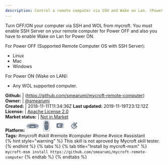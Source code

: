 ```yaml
---
description: Control a remote computer via SSH and Wake on Lan. (Power OFF/ON)
---
```

Turn OFF/ON your computer via SSH and WOL from mycroft. You must enable SSH Server on your remote computer for Power OFF and also you have to enable Wake on Lan for Power ON.

For Power OFF (Supported Remote Computer OS with SSH Server):
* Linux
* Mac
* Windows

For Power ON (Wake on LAN):
* Any WOL supported computer.

**Github:** | (https://github.com/smearumi/mycroft-remote-computer)  
**Owner:** | [@smearumi](https://github.com/smearumi)  
**Created:** | 2018-11-11T11:34:36Z  **Last updated:** 2019-11-19T23:12:12Z  
**License:** | [Apache License 2.0](https://api.github.com/licenses/apache-2.0)  
**Market status:** | [Not in Market](https://market.mycroft.ai/skill/)  
**Platform:**   ![](.gitbook/assets/mark-1-icon.png)  ![](.gitbook/assets/mark-2-icon.png)  ![](.gitbook/assets/picroft-icon.png)  ![](.gitbook/assets/kde.png)   
**Tags:** \#mycroft \#skill \#remote \#computer \#home \#voice \#assistant   
{% hint style="warning" %}
This skill is not aproved by Mycroft skill tester.
{% endhint %}
  {% tabs %}
{% tab title="Install by mycroft-msm" %}
``` mycroft-msm install https://github.com/smearumi/mycroft-remote-computer```
{% endtab %}
  {% endtabs %}
  